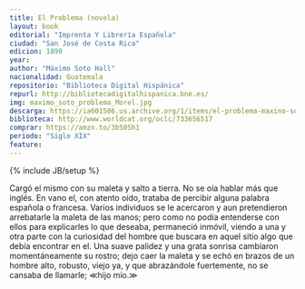 ```yaml
---
title: El Problema (novela)
layout: book
editorial: "Imprenta Y Librería Española"
ciudad: "San José de Costa Rica"
edicion: 1899
year: 
author: "Máximo Soto Hall"
nacionalidad: Guatemala
repositorio: "Biblioteca Digital Hispánica"
repurl: http://bibliotecadigitalhispanica.bne.es/
img: maximo_soto_problema_Morel.jpg
descarga: https://ia601506.us.archive.org/1/items/el-problema-maxino-soto-hall/El%20problema%20-%20Maxino%20Soto%20Hall.pdf
biblioteca: http://www.worldcat.org/oclc/733656517
comprar: https://amzn.to/3b50Sh1
periodo: "Siglo XIX"
feature: 
---
```

{% include JB/setup %}

Cargó el mismo con su maleta y salto a tierra. No se oía hablar más que inglés. En vano el, con atento oído, trataba de percibir alguna palabra española o francesa. Varios individuos se le acercaron y aun pretendieron arrebatarle la maleta de las manos;
pero como no podía entenderse con ellos para explicarles lo que deseaba, permaneció inmóvil, viendo a una y otra parte con la curiosidad del hombre que buscara en aquel sitio algo que debía encontrar en el.
Una suave palidez y una grata sonrisa cambiaron momentáneamente su rostro; dejo caer la maleta y se echó en brazos de un hombre alto, robusto, viejo ya, y que abrazándole fuertemente, no se cansaba de llamarle; ≪hijo mío.≫
